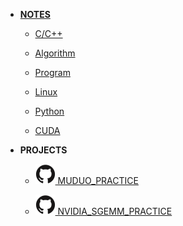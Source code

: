 - [**NOTES**]()
  - [C/C++](cpp/)
  
  - [Algorithm](Algorithm/)
  
  - [Program]()
  
  - [Linux]()
  
  - [Python]()
  
  - [CUDA]()
  
- **PROJECTS**

  - [![](icons/github.svg) MUDUO_PRACTICE](https://github.com/wangzyon/MUDUO_PRACTICE)

  - [![](icons/github.svg) NVIDIA_SGEMM_PRACTICE](https://github.com/wangzyon/NVIDIA_SGEMM_PRACTICE)

